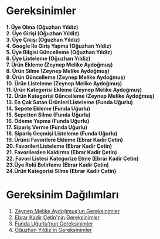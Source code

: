 # Gereksinimler
<b>1. Üye Olma (Oğuzhan Yıldiz)</b><br>
<b>2. Üye Girişi (Oğuzhan Yıldiz)</b><br>
<b>3. Üye Çıkışı (Oğuzhan Yıldiz)</b><br>
<b>4. Google İle Giriş Yapma (Oğuzhan Yıldiz)</b><br>
<b>5. Üye Bilgisi Güncelleme (Oğuzhan Yıldiz)</b><br>
<b>6. Üye Listeleme (Oğuzhan Yıldiz)</b><br>
<b>7. Ürün Ekleme (Zeynep Melike Aydoğmuş)</b><br>
<b>8. Ürün Silme (Zeynep Melike Aydoğmuş)</b><br>
<b>9. Ürün Güncelleme (Zeynep Melike Aydoğmuş)</b><br>
<b>10. Ürün Listeleme (Zeynep Melike Aydoğmuş)</b><br>
<b>11. Ürün Kategorisi Ekleme (Zeynep Melike Aydoğmuş)</b><br>
<b>12. Ürün Kategorisi Güncelleme (Zeynep Melike Aydoğmuş)</b><br>
<b>13. En Çok Satan Ürünleri Listeleme (Funda Uğurlu)</b><br>
<b>14. Sepete Ekleme (Funda Uğurlu)</b><br>
<b>15. Sepetten Silme (Funda Uğurlu)</b><br>
<b>16. Ödeme Yapma (Funda Uğurlu)</b><br>
<b>17. Sipariş Verme (Funda Uğurlu)</b><br>
<b>18. Sipariş Geçmişi Listeleme (Funda Uğurlu)</b><br>
<b>19. Ürünü Favorilere Ekleme (Ebrar Kadir Çetin)</b><br>
<b>20. Favorileri Listeleme (Ebrar Kadir Çetin)</b><br>
<b>21. Favorilerden Kaldırma (Ebrar Kadir Çetin)</b><br>
<b>22. Favori Listesi Kategorize Etme  (Ebrar Kadir Çetin)</b><br>
<b>23.Üye Rolü Belirleme (Ebrar Kadir Çetin)</b><br>
<b>24.Ürün Kategorisi Silme (Ebrar Kadir Çetin)</b><br>


# Gereksinim Dağılımları
1. [Zeynep Melike Aydoğmuş'un Gereksinimler](../Gereksinim-Analizleri/Zeynep-Melike-Aydoğmuş-Gereksinimleri.md)<br>
1. [Ebrar Kadir Çetin'nin Gereksinimler](../Gereksinim-Analizleri/Ebrar-Kadir-Gereksinimleri.md)<br>
1. [Funda Uğurlu'nun Gereksinimler](..//Gereksinim-Analizleri/Funda-Uğurlu-Gereksinimleri.md)<br>
1. [Oğuzhan Yıldiz'in Gereksinimler](../Gereksinim-Analizleri/Oğuzhan-Yıldiz-Gereksinimleri.md)<br>
